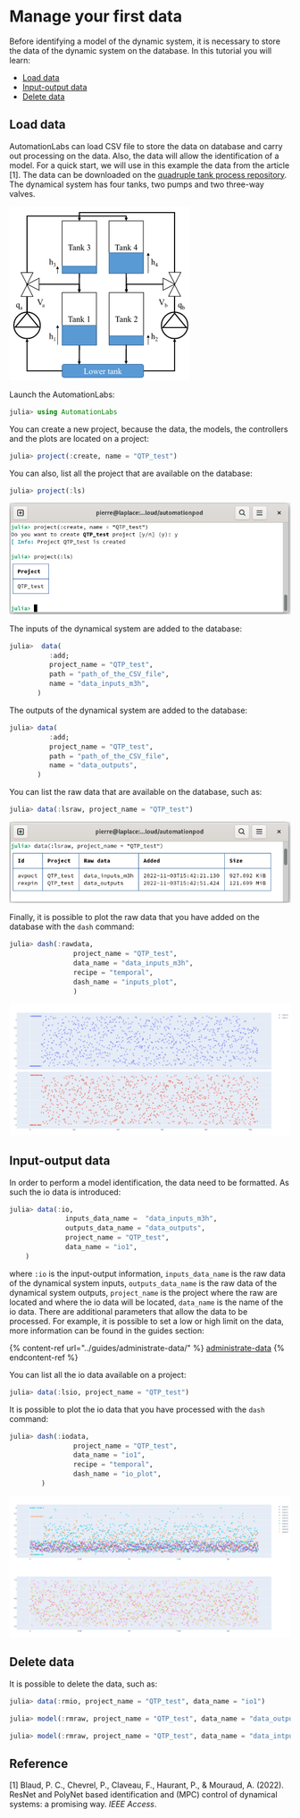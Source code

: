 # Manage your first data

Before identifying a model of the dynamic system, it is necessary to store the data of the dynamic system on the database. In this tutorial you will learn:

* [Load data](@ref)
* [Input-output data](@ref)
* [Delete data](@ref)

## Load data

AutomationLabs can load CSV file to store the data on database and carry out processing on the data. Also, the data will allow the identification of a model. For a quick start, we will use in this example the data from the article \[1]. The data can be downloaded on the [quadruple tank process  repository](https://github.com/AutomationLabs-sh/quadruple-tank-process). The dynamical system has four tanks, two pumps and two three-way valves.

![quadruple-tank-process](qtp.png)

Launch the AutomationLabs:

```julia
julia> using AutomationLabs
```

You can create a new project, because the data, the models, the controllers and the plots are located on a project:

```julia
julia> project(:create, name = "QTP_test")
```

You can also, list all the project that are available on the database:

```julia
julia> project(:ls)
```

![project-termianl](project-image.png)

The inputs of the dynamical system are added to the database:

```julia
julia>  data(
          :add; 
          project_name = "QTP_test", 
          path = "path_of_the_CSV_file",
          name = "data_inputs_m3h",
       )
```

The outputs of the dynamical system are added to the database:

```julia
julia> data(
          :add; 
          project_name = "QTP_test", 
          path = "path_of_the_CSV_file",
          name = "data_outputs",
       )
```

You can list the raw data that are available on the database, such as:

```julia
julia> data(:lsraw, project_name = "QTP_test")
```
![lsraw-terminal](lsraw-image.png)

Finally, it is possible to plot the raw data that you have added on the database with the `dash` command:&#x20;

```julia
julia> dash(:rawdata, 
                project_name = "QTP_test",
                data_name = "data_inputs_m3h",
                recipe = "temporal",
                dash_name = "inputs_plot",
                )
```

![plot-temporal-terminal](plot_temporal.png)

## Input-output data

In order to perform a model identification, the data need to be formatted. As such the io data is introduced:

```julia
julia> data(:io,
              inputs_data_name =  "data_inputs_m3h",
              outputs_data_name = "data_outputs",
              project_name = "QTP_test", 
              data_name = "io1",
    )
```

where `:io` is the input-output information, `inputs_data_name` is the raw data of the dynamical system inputs, `outputs_data_name` is the raw data of the dynamical system outputs, `project_name` is the project where the raw are located and where the io data will be located, `data_name` is the name of the io data. There are additional parameters that allow the data to be processed. For example, it is possible to set a low or high limit on the data, more information can be found in the guides section:

{% content-ref url="../guides/administrate-data/" %}
[administrate-data](../guides/administrate-data/)
{% endcontent-ref %}

You can list all the io data available on a project:

```julia
julia> data(:lsio, project_name = "QTP_test")
```

It is possible to plot the io data that you have processed with the `dash` command:

```julia
julia> dash(:iodata, 
                project_name = "QTP_test",
                data_name = "io1",
                recipe = "temporal",
                dash_name = "io_plot",
        )
```

![plot-io-temporal-terminal](plot_io_temporal.png)

## Delete data

It is possible to delete the data, such as:

```julia
julia> data(:rmio, project_name = "QTP_test", data_name = "io1")
```

```julia
julia> model(:rmraw, project_name = "QTP_test", data_name = "data_outputs")
```

```julia
julia> model(:rmraw, project_name = "QTP_test", data_name = "data_intputs_m3h")
```

## Reference

\[1] Blaud, P. C., Chevrel, P., Claveau, F., Haurant, P., & Mouraud, A. (2022). ResNet and PolyNet based identification and (MPC) control of dynamical systems: a promising way. _IEEE Access_.

